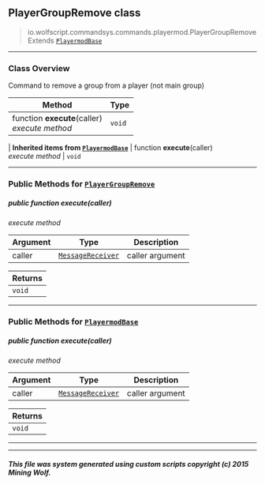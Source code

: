 ## PlayerGroupRemove __class__

>io.wolfscript.commandsys.commands.playermod.PlayerGroupRemove
>Extends [`PlayermodBase`](PlayermodBase.md)

---

### Class Overview

Command to remove a group from a player (not main group)

Method | Type   
--- | :--- 
 function __execute__(caller) <br> _execute method_ | `void`
 |
__Inherited items from [`PlayermodBase`](PlayermodBase.md)__ |
 function __execute__(caller) <br> _execute method_ | `void`





---


### Public Methods for [`PlayerGroupRemove`](PlayerGroupRemove.md)

##### <a id='execute'></a>public  function __execute__(caller)

_execute method_

Argument | Type | Description  
--- | --- | --- 
caller | [`MessageReceiver`](../../../chat/MessageReceiver.md) | caller argument

Returns | 
--- | 
`void` |


---

### Public Methods for [`PlayermodBase`](PlayermodBase.md)

##### <a id='execute'></a>public  function __execute__(caller)

_execute method_

Argument | Type | Description  
--- | --- | --- 
caller | [`MessageReceiver`](../../../chat/MessageReceiver.md) | caller argument

Returns | 
--- | 
`void` |


---


---


##### This file was system generated using custom scripts copyright (c) 2015 Mining Wolf.
	

